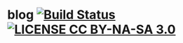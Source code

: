 blog [![Build Status](https://travis-ci.org/sabrinaluo/blog.svg?branch=master)](https://travis-ci.org/sabrinaluo/blog) [![LICENSE CC BY-NA-SA 3.0](https://img.shields.io/badge/LICENSE-CC%20BY--NA--SA%203.0-blue.svg)](http://creativecommons.org/licenses/by-nc-sa/3.0/)
====
